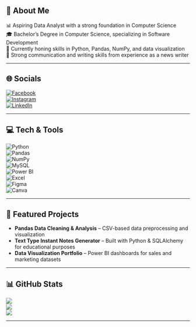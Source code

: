## 👋 About Me
📊 Aspiring Data Analyst with a strong foundation in Computer Science  
🎓 Bachelor’s Degree in Computer Science, specializing in Software Development  
🐍 Currently honing skills in Python, Pandas, NumPy, and data visualization  
📝 Strong communication and writing skills from experience as a news writer  

---

## 🌐 Socials
[![Facebook](https://img.shields.io/badge/Facebook-%231877F2.svg?logo=Facebook&logoColor=white)](https://www.facebook.com/cj.ruiz.583)  
[![Instagram](https://img.shields.io/badge/Instagram-%23E4405F.svg?logo=Instagram&logoColor=white)](https://instagram.com/jxkrz.u)  
[![LinkedIn](https://img.shields.io/badge/LinkedIn-%230077B5.svg?logo=linkedin&logoColor=white)](https://linkedin.com/in/christian-jake-ruiz)  

---

## 💻 Tech & Tools
![Python](https://img.shields.io/badge/python-3670A0?style=for-the-badge&logo=python&logoColor=ffdd54)  
![Pandas](https://img.shields.io/badge/pandas-%23150458.svg?style=for-the-badge&logo=pandas&logoColor=white)  
![NumPy](https://img.shields.io/badge/numpy-%23013243.svg?style=for-the-badge&logo=numpy&logoColor=white)  
![MySQL](https://img.shields.io/badge/mysql-4479A1.svg?style=for-the-badge&logo=mysql&logoColor=white)  
![Power BI](https://img.shields.io/badge/Power%20BI-F2C811?style=for-the-badge&logo=powerbi&logoColor=black)  
![Excel](https://img.shields.io/badge/Microsoft%20Excel-217346?style=for-the-badge&logo=microsoft-excel&logoColor=white)  
![Figma](https://img.shields.io/badge/figma-%23F24E1E.svg?style=for-the-badge&logo=figma&logoColor=white)  
![Canva](https://img.shields.io/badge/Canva-%2300C4CC.svg?style=for-the-badge&logo=Canva&logoColor=white)  

---

## 📂 Featured Projects
- **Pandas Data Cleaning & Analysis** – CSV-based data preprocessing and visualization  
- **Text Type Instant Notes Generator** – Built with Python & SQLAlchemy for educational purposes  
- **Data Visualization Portfolio** – Power BI dashboards for sales and marketing datasets  

---

## 📊 GitHub Stats
![](https://github-readme-stats.vercel.app/api?username=lvrjeno&theme=dark&hide_border=false&include_all_commits=false&count_private=false)<br/>
![](https://github-readme-streak-stats.herokuapp.com/?user=lvrjeno&theme=dark&hide_border=false)<br/>
![](https://github-readme-stats.vercel.app/api/top-langs/?username=lvrjeno&theme=dark&hide_border=false&include_all_commits=false&count_private=false&layout=compact)

---
